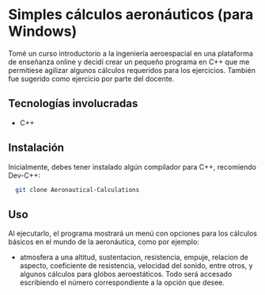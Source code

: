 # Simples cálculos aeronáuticos (para Windows)

Tomé un curso introductorio a la ingeniería aeroespacial en una plataforma de enseñanza online y decidí crear un pequeño programa en C++ que me permitiese agilizar algunos cálculos requeridos para los ejercicios. También fue sugerido como ejercicio por parte del docente.


## Tecnologías involucradas
- C++

## Instalación

Inicialmente, debes tener instalado algún compilador para C++, recomiendo Dev-C++:
```bash
  git clone Aeronautical-Calculations
```
    
## Uso
Al ejecutarlo, el programa mostrará un menú con opciones para los cálculos básicos en el mundo de la aeronáutica, como por ejemplo:
- atmosfera a una altitud, sustentacion, resistencia, empuje, relacion de aspecto, coeficiente de resistencia, velocidad del sonido, entre otros, y algunos cálculos para globos aeroestáticos. Todo será accesado escribiendo el número correspondiente a la opción que desee.
